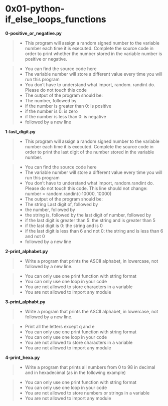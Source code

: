 # 0x01-python-if_else_loops_functions

**0-positive_or_negative.py**
> * This program will assign a random signed number to the variable number each time it is executed. Complete the source code in order to print whether the number stored in the variable number is positive or negative.

> * You can find the source code here
> * The variable number will store a different value every time you will run this program
> * You don’t have to understand what import, random. randint do. Please do not touch this code
> * The output of the program should be:
> * The number, followed by
> * if the number is greater than 0: is positive
> * if the number is 0: is zero
> * if the number is less than 0: is negative
> * followed by a new line

**1-last_digit.py**
> * This program will assign a random signed number to the variable number each time it is executed. Complete the source code in order to print the last digit of the number stored in the variable number.

> * You can find the source code here
> * The variable number will store a different value every time you will run this program
> * You don’t have to understand what import, random.randint do. Please do not touch this code. This line should not change: number = random.randint(-10000, 10000)
> * The output of the program should be:
> * The string Last digit of, followed by
> * the number, followed by
> * the string is, followed by the last digit of number, followed by
> * if the last digit is greater than 5: the string and is greater than 5
> * if the last digit is 0: the string and is 0
> * if the last digit is less than 6 and not 0: the string and is less than 6 and not 0
> * followed by a new line

**2-print_alphabet.py**
> * Write a program that prints the ASCII alphabet, in lowercase, not followed by a new line.

> * You can only use one print function with string format
> * You can only use one loop in your code
> * You are not allowed to store characters in a variable
> * You are not allowed to import any module

**3-print_alphabt.py**
> * Write a program that prints the ASCII alphabet, in lowercase, not followed by a new line.

> * Print all the letters except q and e
> * You can only use one print function with string format
> * You can only use one loop in your code
> * You are not allowed to store characters in a variable
> * You are not allowed to import any module

**4-print_hexa.py**
> * Write a program that prints all numbers from 0 to 98 in decimal and in hexadecimal (as in the following example)

> * You can only use one print function with string format
> * You can only use one loop in your code
> * You are not allowed to store numbers or strings in a variable
> * You are not allowed to import any module
